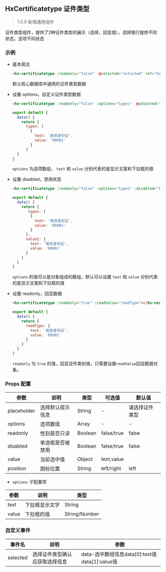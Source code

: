 ## HxCertificatetype 证件类型

> 1.0.0 新增通用组件

证件类型组件，提供了2种证件类型的展示（选择，回显值），选择银行提供不同状态，选项不同状态

### 示例


- 基本用法

  ```html
  <hx-certificatetype :readonly="false"  @selected="selected" ref="hxValidate"></hx-certificatetype>
  ```

  默认核心数据库中通用的证件类型数据

- 设置 options，自定义证件类型数据

  ```html
  <hx-certificatetype :readonly="false" :options="types"  @selected="selected" ref="hxValidate"></hx-certificatetype>
  ```
  ```js
  export default {
    data() {
      return {
        types: [
          {
            text: '居民身份证',
            value: '00001'
          }
        ]
    }
  }
  ```

  `options` 为选项数组， `text` 和 `value` 分别代表的是显示文案和下拉框的值

- 设置 disabled，禁用状态

  ```html
  <hx-certificatetype :readonly="false" :options="types" :disabled="true" :value="value1"></hx-certificatetype>
  ```
  ```js
  export default {
    data() {
      return {
         types: [
          {
            text: '居民身份证',
            value: '00001'
          }
        ],
        value1: {
          text: '居民身份证',
          value: '00001'
        }
      }
    }
  }
  ```

  `options` 的值可以是对象组成的数组，默认可以设置 `text` 和 `value` 分别代表的是显示文案和下拉框的值

- 设置 readonly，回显数据

  ```html
  <hx-certificatetype :readonly="true" :readValue="readType"></hx-certificatetype>
  ```
  ```js
  export default {
    data() {
      return {
        readType: {
          text: '居民身份证',
          value: '00001'
        }
      }
    }
  }
  ```

  `readonly` 为 `true` 的值，回显证件类别值，只需要设置`readValue`回显数据对象。
  
### Props 配置

| 参数 | 说明 | 类型 | 可选值 | 默认值 |
| - | - | - | - | - |
| placeholder | 选择默认提示信息 | String | - | 请选择证件类型 |
| options | 选项数组 | Array | - | - |
| readonly | 性别是否只读 | Boolean | false/true | false |
| disabled | 单选框是否被禁用 | Boolean | false/true | false |
| value | 当前选中值 | Object | text,value |  |
| position | 图标位置 | String | left/right | left |

* `options` 子配置项

| 参数 | 说明 | 类型 |
| - | - | - |
| text | 下拉框显示文字 | String |
| value | 下拉框的值 | String/Number |

### 自定义事件

| 事件名 | 说明 | 参数 |
| - | - | - |
| selected | 选择证件类型确认后获取选择信息 | data-选中数组信息data[0]:text值 data[1]:value值 |